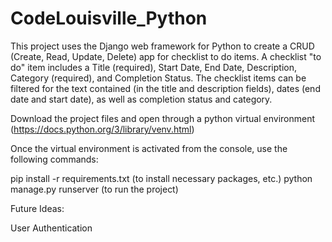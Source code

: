# CodeLouisville_Python

This project uses the Django web framework for Python to create a CRUD (Create, Read, Update, Delete) app for checklist to do items. 
A checklist "to do" item includes a Title (required), Start Date, End Date, Description, Category (required), and Completion Status. The checklist items can be filtered for the text contained (in the title and description fields), dates (end date and start date), as well as completion status and category.

Download the project files and open through a python virtual environment (https://docs.python.org/3/library/venv.html)

Once the virtual environment is activated from the console, use the following commands:

pip install -r requirements.txt (to install necessary packages, etc.)
python manage.py runserver (to run the project)






Future Ideas:

User Authentication
